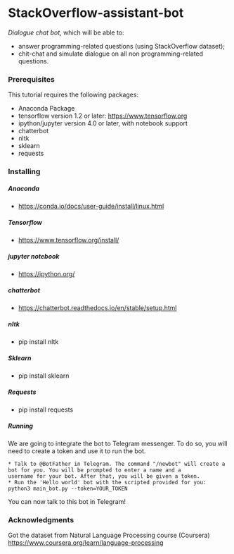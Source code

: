 # StackOverflow-assistant-bot
*Dialogue chat bot*, which will be able to:
* answer programming-related questions (using StackOverflow dataset);
* chit-chat and simulate dialogue on all non programming-related questions.
### Prerequisites
This tutorial requires the following packages:

* Anaconda Package
* tensorflow version 1.2 or later: https://www.tensorflow.org
* ipython/jupyter version 4.0 or later, with notebook support
* chatterbot
* nltk
* sklearn 
* requests
### Installing

##### Anaconda
* https://conda.io/docs/user-guide/install/linux.html

##### Tensorflow
* https://www.tensorflow.org/install/

##### jupyter notebook
* https://ipython.org/

##### chatterbot
* https://chatterbot.readthedocs.io/en/stable/setup.html

##### nltk
* pip install nltk

##### Sklearn
* pip install sklearn

##### Requests
* pip install requests

##### Running
We are going to integrate the bot to Telegram messenger. To do so, you will need to create a token and use it to run the bot.

    * Talk to @BotFather in Telegram. The command "/newbot" will create a bot for you. You will be prompted to enter a name and a          username for your bot. After that, you will be given a token.
    * Run the 'Hello world' bot with the scripted provided for you: python3 main_bot.py --token=YOUR_TOKEN

You can now talk to this bot in Telegram!
 
### Acknowledgments
Got the dataset from Natural Language Processing course (Coursera) https://www.coursera.org/learn/language-processing
